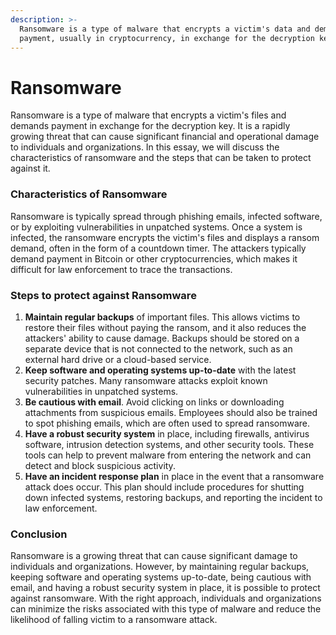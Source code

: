 ```yaml
---
description: >-
  Ransomware is a type of malware that encrypts a victim's data and demands
  payment, usually in cryptocurrency, in exchange for the decryption key.
---
```


# Ransomware

Ransomware is a type of malware that encrypts a victim's files and demands payment in exchange for the decryption key. It is a rapidly growing threat that can cause significant financial and operational damage to individuals and organizations. In this essay, we will discuss the characteristics of ransomware and the steps that can be taken to protect against it.

### Characteristics of Ransomware

Ransomware is typically spread through phishing emails, infected software, or by exploiting vulnerabilities in unpatched systems. Once a system is infected, the ransomware encrypts the victim's files and displays a ransom demand, often in the form of a countdown timer. The attackers typically demand payment in Bitcoin or other cryptocurrencies, which makes it difficult for law enforcement to trace the transactions.

### Steps to protect against Ransomware

1. **Maintain regular backups** of important files. This allows victims to restore their files without paying the ransom, and it also reduces the attackers' ability to cause damage. Backups should be stored on a separate device that is not connected to the network, such as an external hard drive or a cloud-based service.
2. **Keep software and operating systems up-to-date** with the latest security patches. Many ransomware attacks exploit known vulnerabilities in unpatched systems.
3. **Be cautious with email**. Avoid clicking on links or downloading attachments from suspicious emails. Employees should also be trained to spot phishing emails, which are often used to spread ransomware.
4. **Have a robust security system** in place, including firewalls, antivirus software, intrusion detection systems, and other security tools. These tools can help to prevent malware from entering the network and can detect and block suspicious activity.
5. **Have an incident response plan** in place in the event that a ransomware attack does occur. This plan should include procedures for shutting down infected systems, restoring backups, and reporting the incident to law enforcement.

### Conclusion

Ransomware is a growing threat that can cause significant damage to individuals and organizations. However, by maintaining regular backups, keeping software and operating systems up-to-date, being cautious with email, and having a robust security system in place, it is possible to protect against ransomware. With the right approach, individuals and organizations can minimize the risks associated with this type of malware and reduce the likelihood of falling victim to a ransomware attack.
